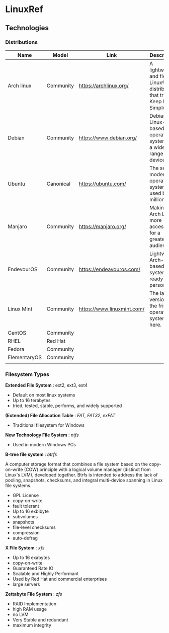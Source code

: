 
# LinuxRef

## Technologies

### Distributions

| Name           | Model        | Link                      | Description                                                                   |
|----------------|--------------|---------------------------|-------------------------------------------------------------------------------|
| Arch linux     | Community    | https://archlinux.org/    | A lightweight and flexible Linux® distribution that tries to Keep It Simple.  |
| Debian         | Community    | https://www.debian.org/   | Debian is a Linux-based operating system for a wide range of devices |
| Ubuntu         | Canonical    | https://ubuntu.com/       | The secure, modern operating system used by millions |
| Manjaro        | Community    | https://manjaro.org/      | Making Arch Linux more accessible for a greater audience. |
| EndevourOS     | Community    | https://endeavouros.com/   | Lightweight Arch-based system ready to personalise.  |
| Linux Mint     | Community    | https://www.linuxmint.com/ | The latest version of the friendly operating system is here. | 
| CentOS         | Community    |                            |          |
| RHEL           | Red Hat      |                            |
| Fedora         | Community    |   |   |
| ElementaryOS   | Community    |   |   |
|   |   |   |   |


### Filesystem Types

**Extended File System** : ext2, ext3, ext4

- Default on most linux systems
- Up to 16 terabytes
- tried, tested, stable, performs, and widely supported

**(Extended) File Allocation Table** : *FAT, FAT32, exFAT*

- Traditional filesystem for Windows

**New Technology File System** : *ntfs*

- Used in modern Windows PCs 

**B-tree file system** : *btrfs*

A computer storage format that combines a file system based on the copy-on-write (COW) principle with a logical volume manager (distinct from Linux's LVM), developed together. Btrfs is intended to address the lack of pooling, snapshots, checksums, and integral multi-device spanning in Linux file systems.

- GPL License           
- copy-on-write         
- fault tolerant        
- Up to 16 exbibyte     
- subvolumes
- snapshots
- file-level checksums
- compression
- auto-defrag
      
**X File System** : *xfs*

- Up to 16 exabytes
- copy-on-write
- Guaranteed Rate IO
- Scalable and Highly Performant 
- Used by Red Hat and commercial enterprises
- large servers
      
**Zettabyte File System** : *zfs*

- RAID Implementation
- high RAM usage
- no LVM
- Very Stable and redundant
- maximum integrity
    
